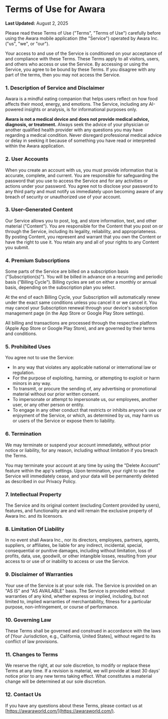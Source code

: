 # Terms of Use for Awara

**Last Updated:** August 2, 2025

Please read these Terms of Use ("Terms", "Terms of Use") carefully before using the Awara mobile application (the "Service") operated by Awara Inc. ("us", "we", or "our").

Your access to and use of the Service is conditioned on your acceptance of and compliance with these Terms. These Terms apply to all visitors, users, and others who access or use the Service. By accessing or using the Service, you agree to be bound by these Terms. If you disagree with any part of the terms, then you may not access the Service.

### 1. Description of Service and Disclaimer

Awara is a mindful eating companion that helps users reflect on how food affects their mood, energy, and emotions. The Service, including any AI-powered insights or analysis, is for informational purposes only.

**Awara is not a medical device and does not provide medical advice, diagnosis, or treatment.** Always seek the advice of your physician or another qualified health provider with any questions you may have regarding a medical condition. Never disregard professional medical advice or delay in seeking it because of something you have read or interpreted within the Awara application.

### 2. User Accounts

When you create an account with us, you must provide information that is accurate, complete, and current. You are responsible for safeguarding the password that you use to access the Service and for any activities or actions under your password. You agree not to disclose your password to any third party and must notify us immediately upon becoming aware of any breach of security or unauthorized use of your account.

### 3. User-Generated Content

Our Service allows you to post, log, and store information, text, and other material ("Content"). You are responsible for the Content that you post on or through the Service, including its legality, reliability, and appropriateness. By posting Content, you represent and warrant that you own the Content or have the right to use it. You retain any and all of your rights to any Content you submit.

### 4. Premium Subscriptions

Some parts of the Service are billed on a subscription basis ("Subscription(s)"). You will be billed in advance on a recurring and periodic basis ("Billing Cycle"). Billing cycles are set on either a monthly or annual basis, depending on the subscription plan you select.

At the end of each Billing Cycle, your Subscription will automatically renew under the exact same conditions unless you cancel it or we cancel it. You may cancel your Subscription renewal through your device's subscription management page (in the App Store or Google Play Store settings).

All billing and transactions are processed through the respective platform (Apple App Store or Google Play Store), and are governed by their terms and conditions.

### 5. Prohibited Uses

You agree not to use the Service:
- In any way that violates any applicable national or international law or regulation.
- For the purpose of exploiting, harming, or attempting to exploit or harm minors in any way.
- To transmit, or procure the sending of, any advertising or promotional material without our prior written consent.
- To impersonate or attempt to impersonate us, our employees, another user, or any other person or entity.
- To engage in any other conduct that restricts or inhibits anyone's use or enjoyment of the Service, or which, as determined by us, may harm us or users of the Service or expose them to liability.

### 6. Termination

We may terminate or suspend your account immediately, without prior notice or liability, for any reason, including without limitation if you breach the Terms.

You may terminate your account at any time by using the "Delete Account" feature within the app's settings. Upon termination, your right to use the Service will immediately cease, and your data will be permanently deleted as described in our Privacy Policy.

### 7. Intellectual Property

The Service and its original content (excluding Content provided by users), features, and functionality are and will remain the exclusive property of Awara Inc. and its licensors.

### 8. Limitation Of Liability

In no event shall Awara Inc., nor its directors, employees, partners, agents, suppliers, or affiliates, be liable for any indirect, incidental, special, consequential or punitive damages, including without limitation, loss of profits, data, use, goodwill, or other intangible losses, resulting from your access to or use of or inability to access or use the Service.

### 9. Disclaimer of Warranties

Your use of the Service is at your sole risk. The Service is provided on an "AS IS" and "AS AVAILABLE" basis. The Service is provided without warranties of any kind, whether express or implied, including, but not limited to, implied warranties of merchantability, fitness for a particular purpose, non-infringement, or course of performance.

### 10. Governing Law

These Terms shall be governed and construed in accordance with the laws of [Your Jurisdiction, e.g., California, United States], without regard to its conflict of law provisions.

### 11. Changes to Terms

We reserve the right, at our sole discretion, to modify or replace these Terms at any time. If a revision is material, we will provide at least 30 days' notice prior to any new terms taking effect. What constitutes a material change will be determined at our sole discretion.

### 12. Contact Us

If you have any questions about these Terms, please contact us at [https://awaraworld.com/](https://awaraworld.com/). 